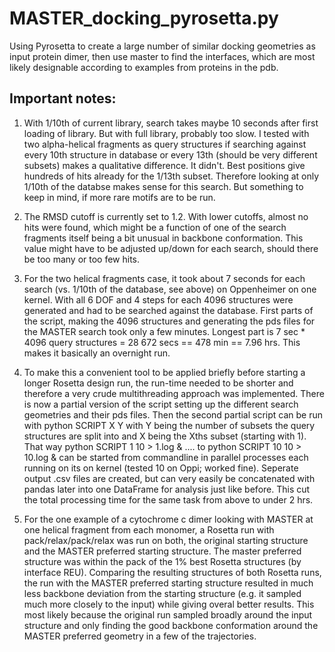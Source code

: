 # MASTER_docking_pyrosetta.py
Using Pyrosetta to create a large number of similar docking geometries as input protein dimer, then use master to find the interfaces, which are most likely designable according to examples from proteins in the pdb.

## Important notes:
1. With 1/10th of current library, search takes maybe 10 seconds after first loading of library. But with full library, probably too slow. I tested with two alpha-helical fragments as query structures if searching against every 10th structure in database or every 13th (should be very different subsets) makes a qualitative difference. It didn't. Best positions give hundreds of hits already for the 1/13th subset. Therefore looking at only 1/10th of the databse makes sense for this search. But something to keep in mind, if more rare motifs are to be run.

2. The RMSD cutoff is currently set to 1.2. With lower cutoffs, almost no hits were found, which might be a function of one of the search fragments itself being a bit unusual in backbone conformation. This value might have to be adjusted up/down for each search, should there be too many or too few hits. 

3. For the two helical fragments case, it took about 7 seconds for each search (vs. 1/10th of the database, see above) on Oppenheimer on one kernel. With all 6 DOF and 4 steps for each 4096 structures were generated and had to be searched against the database. First parts of the script, making the 4096 structures and generating the pds files for the MASTER search took only a few minutes. Longest part is 7 sec * 4096 query structures = 28 672 secs ==  478 min == 7.96 hrs. This makes it basically an overnight run.

4. To make this a convenient tool to be applied briefly before starting a longer Rosetta design run, the run-time needed to be shorter and therefore a very crude multithreading approach was implemented. There is now a partial version of the script setting up the different search geometries and their pds files. Then the second partial script can be run with python SCRIPT X Y with Y being the number of subsets the query structures are split into and X being the Xths subset (starting with 1). That way  python SCRIPT 1 10 > 1.log & .... to python SCRIPT 10 10 > 10.log & can be started from commandline in parallel processes each running on its on kernel (tested 10 on Oppi; worked fine). Seperate output .csv files are created, but can very easily be concatenated with pandas later into one DataFrame for analysis just like before. This cut the total processing time for the same task from above to under 2 hrs.

5. For the one example of a cytochrome c dimer looking with MASTER at one helical fragment from each monomer, a Rosetta run with pack/relax/pack/relax was run on both, the original starting structure and the MASTER preferred starting structure. The master preferred structure was within the pack of the 1% best Rosetta structures (by interface REU). Comparing the resulting structures of both Rosetta runs, the run with the MASTER preferred starting structure resulted in much less backbone deviation from the starting structure (e.g. it sampled much more closely to the input) while giving overal better results. This most likely because the original run sampled broadly around the input structure and only finding the good backbone conformation around the MASTER preferred geometry in a few of the trajectories.

